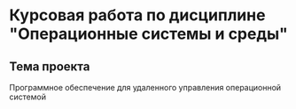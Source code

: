 # Курсовая работа по дисциплине "Операционные системы и среды"
## Тема проекта
Программное обеспечение для удаленного управления операционной системой

